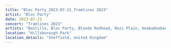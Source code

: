 ```yaml
---
title: "Bloc Party_2023-07-21_Tramlines 2023"
artist: "Bloc Party"
date: 2023-07-21
concert: "Tramlines 2023"
artists: "Bastille, Bloc Party, Blonde Redhead, Rozi Plain, beabadoobee, Genesis Owusu, Amaroun, Black Honey, Paramore"
location: "Hillsborough Park"
location_details: "Sheffield, United Kingdom"
---
```

